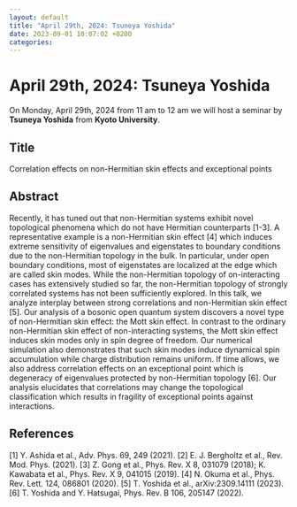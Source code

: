 ```yaml
---
layout: default
title: "April 29th, 2024: Tsuneya Yoshida"
date: 2023-09-01 10:07:02 +0200
categories:
---
```


# April 29th, 2024: Tsuneya Yoshida

On Monday, April 29th, 2024 from 11 am to 12 am we will host a seminar by **Tsuneya Yoshida** from **Kyoto University**. 

## Title

Correlation effects on non-Hermitian skin effects and exceptional points

## Abstract 

Recently, it has tuned out that non-Hermitian systems exhibit novel topological phenomena which do not have Hermitian counterparts [1-3]. A representative example is a non-Hermitian skin effect [4] which induces extreme sensitivity of eigenvalues and eigenstates to boundary conditions due to the non-Hermitian topology in the bulk. In particular, under open boundary conditions, most of eigenstates are localized at the edge which are called skin modes. While the non-Hermitian topology of on-interacting cases has extensively studied so far, the non-Hermitian topology of strongly correlated systems has not been sufficiently explored.
 In this talk, we analyze interplay between strong correlations and non-Hermitian skin effect [5]. Our analysis of a bosonic open quantum system discovers a novel type of non-Hermitian skin effect: the Mott skin effect. In contrast to the ordinary non-Hermitian skin effect of non-interacting systems, the Mott skin effect induces skin modes only in spin degree of freedom. Our numerical simulation also demonstrates that such skin modes induce dynamical spin accumulation while charge distribution remains uniform.
 If time allows, we also address correlation effects on an exceptional point which is degeneracy of eigenvalues protected by non-Hermitian topology [6]. Our analysis elucidates that correlations may change the topological classification which results in fragility of exceptional points against interactions.


## References

[1] Y. Ashida et al., Adv. Phys. 69, 249 (2021).
[2] E. J. Bergholtz et al., Rev. Mod. Phys. (2021).
[3] Z. Gong et al., Phys. Rev. X 8, 031079 (2018); K. Kawabata et al., Phys. Rev. X 9, 041015 (2019).
[4] N. Okuma et al., Phys. Rev. Lett. 124, 086801 (2020).
[5] T. Yoshida et al., arXiv:2309.14111 (2023).
[6] T. Yoshida and Y. Hatsugai, Phys. Rev. B 106, 205147 (2022).



